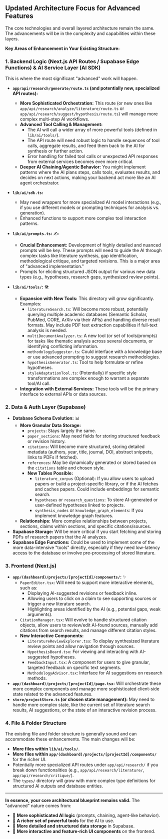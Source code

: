 ## Updated Architecture Focus for Advanced Features

The core technologies and overall layered architecture remain the same. The advancements will be in the complexity and capabilities within these layers.

**Key Areas of Enhancement in Your Existing Structure:**

### 1. Backend Logic (Next.js API Routes / Supabase Edge Functions) & AI Service Layer (AI SDK)
   This is where the most significant "advanced" work will happen.

   * **`app/api/research/generate/route.ts` (and potentially new, specialized API routes):**
        * **More Sophisticated Orchestration:** This route (or new ones like `app/api/research/analyze/literature/route.ts` or `app/api/research/suggest/hypothesis/route.ts`) will manage more complex multi-step AI workflows.
        * **Advanced Tool Calling & Management:**
            * The AI will call a wider array of more powerful tools (defined in `lib/ai/tools/`).
            * The API route will need robust logic to handle sequences of tool calls, aggregate results, and feed them back to the AI for synthesis or further action.
            * Error handling for failed tool calls or unexpected API responses from external services becomes even more critical.
        * **Deeper AI Chaining/Agentic Behavior:** You might implement patterns where the AI plans steps, calls tools, evaluates results, and decides on next actions, making your backend act more like an AI agent orchestrator.

   * **`lib/ai/sdk.ts`:**
        * May need wrappers for more specialized AI model interactions (e.g., if you use different models or prompting techniques for analysis vs. generation).
        * Enhanced functions to support more complex tool interaction patterns.

   * **`lib/ai/prompts.ts`:** ✍️
        * **Crucial Enhancement:** Development of highly detailed and nuanced prompts will be key. These prompts will need to guide the AI through complex tasks like literature synthesis, gap identification, methodological critique, and targeted revisions. This is a major area of "advanced implementation."
        * Prompts for eliciting structured JSON output for various new data types (e.g., hypotheses, research gaps, synthesized review points).

   * **`lib/ai/tools/`:** 🛠️
        * **Expansion with New Tools:** This directory will grow significantly. Examples:
            * `literatureSearch.ts`: Will become more robust, potentially querying multiple academic databases (Semantic Scholar, PubMed, CORE, ArXiv via their APIs) and handling diverse result formats. May include PDF text extraction capabilities if full-text analysis is needed.
            * `multiDocumentAnalyzer.ts`: A new tool (or set of tools/prompts) for tasks like thematic analysis across several documents, or identifying conflicting information.
            * `methodologySuggester.ts`: Could interface with a knowledge base or use advanced prompting to suggest research methodologies.
            * `hypothesisGenerator.ts`: Tool to help formulate or refine hypotheses.
            * `styleAdaptationTool.ts`: (Potentially) if specific style transformations are complex enough to warrant a separate tool/AI call.
        * **Integration with External Services:** These tools will be the primary interface to external APIs or data sources.

### 2. Data & Auth Layer (Supabase)
   * **Database Schema Evolution:** 📊
        * **More Granular Data Storage:**
            * `projects`: Stays largely the same.
            * `paper_sections`: May need fields for storing structured feedback or revision history.
            * `citations`: Will become more structured, storing detailed metadata (authors, year, title, journal, DOI, abstract snippets, links to PDFs if fetched).
            * `references`: May be dynamically generated or stored based on the `citations` table and chosen style.
            * **New Tables Possible:**
                * `literature_corpus` (Optional): If you allow users to upload papers or build a project-specific library, or if the AI fetches and caches papers. Could include embeddings for semantic search.
                * `hypotheses` or `research_questions`: To store AI-generated or user-defined hypotheses linked to projects.
                * `synthesis_nodes` or `knowledge_graph_elements`: If you implement knowledge graph features.
        * **Relationships:** More complex relationships between projects, sections, claims within sections, and specific citations/sources.
   * **Supabase Storage:** Will be more critical if you start fetching and storing PDFs of research papers that the AI analyzes.
   * **Supabase Edge Functions:** Could be used to implement some of the more data-intensive "tools" directly, especially if they need low-latency access to the database or involve pre-processing of stored literature.

### 3. Frontend (Next.js)
   * **`app/(dashboard)/projects/[projectId]/components/`:** ✨
        * `PaperEditor.tsx`: Will need to support more interactive elements, such as:
            * Displaying AI-suggested revisions or feedback inline.
            * Allowing users to click on a claim to see supporting sources or trigger a new literature search.
            * Highlighting areas identified by the AI (e.g., potential gaps, weak arguments).
        * `CitationManager.tsx`: Will evolve to handle structured citation objects, allow users to review/edit AI-found sources, manually add citations from search results, and manage different citation styles.
        * **New Interactive Components:**
            * `LiteratureReviewExplorer.tsx`: To display synthesized literature review points and allow navigation through sources.
            * `HypothesisBoard.tsx`: For viewing and interacting with AI-suggested hypotheses.
            * `FeedbackInput.tsx`: A component for users to give granular, targeted feedback on specific text segments.
            * `MethodologyAdvisor.tsx`: Interface for AI suggestions on research methods.
   * **`app/(dashboard)/projects/[projectId]/page.tsx`:** Will orchestrate these more complex components and manage more sophisticated client-side state related to the advanced features.
   * **`store/projectStore.ts` (or chosen state management):** May need to handle more complex state, like the current set of literature search results, AI suggestions, or the state of an interactive revision process.

### 4. File & Folder Structure
   The existing file and folder structure is generally sound and can accommodate these enhancements. The main changes will be:
   * **More files within `lib/ai/tools/`**.
   * **More files within `app/(dashboard)/projects/[projectId]/components/`** for the richer UI.
   * Potentially more specialized API routes under `app/api/research/` if you break down functionalities (e.g., `app/api/research/literature/`, `app/api/research/critique/`).
   * The `types/` directory will grow with more complex type definitions for structured AI outputs and database entities.

---

**In essence, your core architectural blueprint remains valid.** The "advanced" nature comes from:
* 🧠 **More sophisticated AI logic** (prompts, chaining, agent-like behavior).
* 🔧 **A richer set of powerful tools** for the AI to use.
* 💾 **More detailed and structured data storage** in Supabase.
* 🎨 **More interactive and feature-rich UI components** on the frontend.

